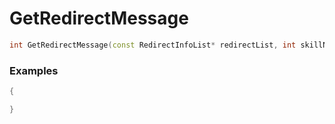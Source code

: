 # GetRedirectMessage

```cpp - C++
int GetRedirectMessage(const RedirectInfoList* redirectList, int skillNameID);
```

### Examples
```cpp - C++
{

}
```
